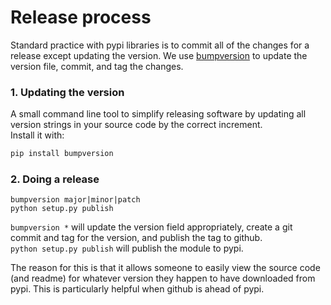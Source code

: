 # Release process

Standard practice with pypi libraries is to commit all of the changes for a release except updating the version. We use [bumpversion] to update the version file, commit, and tag the changes.

### 1. Updating the version
A small command line tool to simplify releasing software by updating all version strings in your source code by the correct increment.  
Install it with:
```bash
pip install bumpversion
```

### 2. Doing a release
```
bumpversion major|minor|patch
python setup.py publish
```

`bumpversion *` will update the version field appropriately, create a git commit and tag for the version, and publish the tag to github.  
`python setup.py publish` will publish the module to pypi.

The reason for this is that it allows someone to easily view the source code (and readme) for whatever version they happen to have downloaded from pypi. This is particularly helpful when github is ahead of pypi.


[bumpversion]: https://pypi.python.org/pypi/bumpversion
